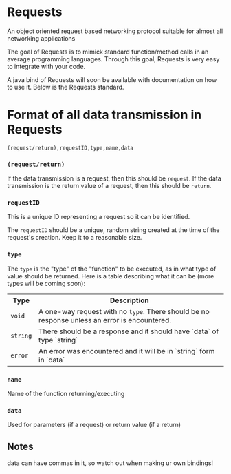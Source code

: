 # Requests
An object oriented request based networking protocol suitable for almost all networking applications

The goal of Requests is to mimick standard function/method calls in an average programming languages. Through this goal, Requests is very easy to integrate with your code.

A java bind of Requests will soon be available with documentation on how to use it. Below is the Requests standard.

# Format of all data transmission in Requests

`(request/return),requestID,type,name,data`

### `(request/return)`
If the data transmission is a request, then this should be `request`.
If the data transmission is the return value of a request, then this should be `return`.

### `requestID`
This is a unique ID representing a request so it can be identified.

The `requestID` should be a unique, random string created at the time of the request's creation.
Keep it to a reasonable size.

### `type`
The `type` is the "type" of the "function" to be executed, as in what type of value should be returned. Here is a table describing what it can be (more types will be coming soon):
<table>
		<tr><th>Type</th><th>Description</th></tr>
		<tr>
			<td><code>void</code></td>
      <td>A one-way request with no <code>type</code>. There should be no response unless an error is encountered.</td>
		</tr>
  <tr>
			<td><code>string</code></td>
			<td>There should be a response and it should have `data` of type `string`</td>
		</tr>
  <tr>
			<td><code>error</code></td>
			<td>An error was encountered and it will be in `string` form in `data`</td>
		</tr>
</table>

### `name`
Name of the function returning/executing
### `data`
Used for parameters (if a request) or return value (if a return)

## Notes
data can have commas in it, so watch out when making ur own bindings!
